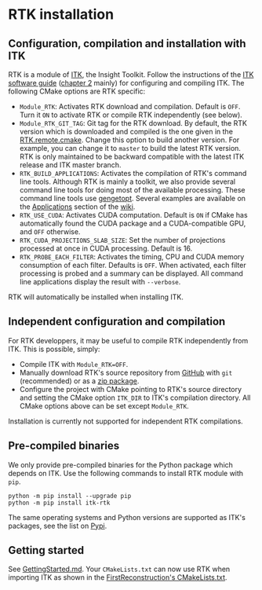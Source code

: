 RTK installation
================

Configuration, compilation and installation with ITK
----------------------------------------------------
RTK is a module of [ITK](http://www.itk.org), the Insight Toolkit. Follow the instructions of the [ITK software guide](https://itk.org/ITKSoftwareGuide/html) ([chapter 2](https://itk.org/ITKSoftwareGuide/html/Book1/ITKSoftwareGuide-Book1ch2.html) mainly) for configuring and compiling ITK. The following CMake options are RTK specific:

* `Module_RTK`: Activates RTK download and compilation. Default is `OFF`. Turn it `ON` to activate RTK or compile RTK independently (see below).
* `Module_RTK_GIT_TAG`: Git tag for the RTK download. By default, the RTK version which is downloaded and compiled is the one given in the [RTK.remote.cmake](https://github.com/InsightSoftwareConsortium/ITK/blob/master/Modules/Remote/RTK.remote.cmake). Change this option to build another version. For example, you can change it to `master` to build the latest RTK version. RTK is only maintained to be backward compatible with the latest ITK release and ITK master branch.
* `RTK_BUILD_APPLICATIONS`: Activates the compilation of RTK's command line tools. Although RTK is mainly a toolkit, we also provide several command line tools for doing most of the available processing. These command line tools use [gengetopt](https://www.gnu.org/software/gengetopt/gengetopt.html). Several examples are available on the [Applications](http://wiki.openrtk.org/index.php/RTK_wiki_help#Applications) section of the [wiki](http://wikiopenrtk.org).
* `RTK_USE_CUDA`: Activates CUDA computation. Default is `ON` if CMake has automatically found the CUDA package and a CUDA-compatible GPU, and `OFF` otherwise.
* `RTK_CUDA_PROJECTIONS_SLAB_SIZE`: Set the number of projections processed at once in CUDA processing. Default is 16.
* `RTK_PROBE_EACH_FILTER`: Activates the timing, CPU and CUDA memory consumption of each filter. Defaults is `OFF`. When activated, each filter processing is probed and a summary can be displayed. All command line applications display the result with `--verbose`.

RTK will automatically be installed when installing ITK.

Independent configuration and compilation
-----------------------------------------
For RTK developpers, it may be useful to compile RTK independently from ITK. This is possible, simply:
* Compile ITK with `Module_RTK=OFF`.
* Manually download RTK's source repository from [GitHub](https://github.com/SimonRit/RTK) with `git` (recommended) or as a [zip package](https://codeload.github.com/SimonRit/RTK/zip/master).
* Configure the project with CMake pointing to RTK's source directory and setting the CMake option `ITK_DIR` to ITK's compilation directory. All CMake options above can be set except `Module_RTK`.

Installation is currently not supported for independent RTK compilations.

Pre-compiled binaries
---------------------
We only provide pre-compiled binaries for the Python package which depends on ITK. Use the following commands to install RTK module with `pip`.
```
python -m pip install --upgrade pip
python -m pip install itk-rtk
```

The same operating systems and Python versions are supported as ITK's packages, see the list on [Pypi](https://pypi.org/project/itk-rtk).

Getting started
---------------
See [GettingStarted.md](GettingStarted.md). Your `CMakeLists.txt` can now use RTK when importing ITK as shown in the [FirstReconstruction's CMakeLists.txt](https://github.com/SimonRit/RTK/blob/master/examples/FirstReconstruction/CMakeLists.txt#L7).
